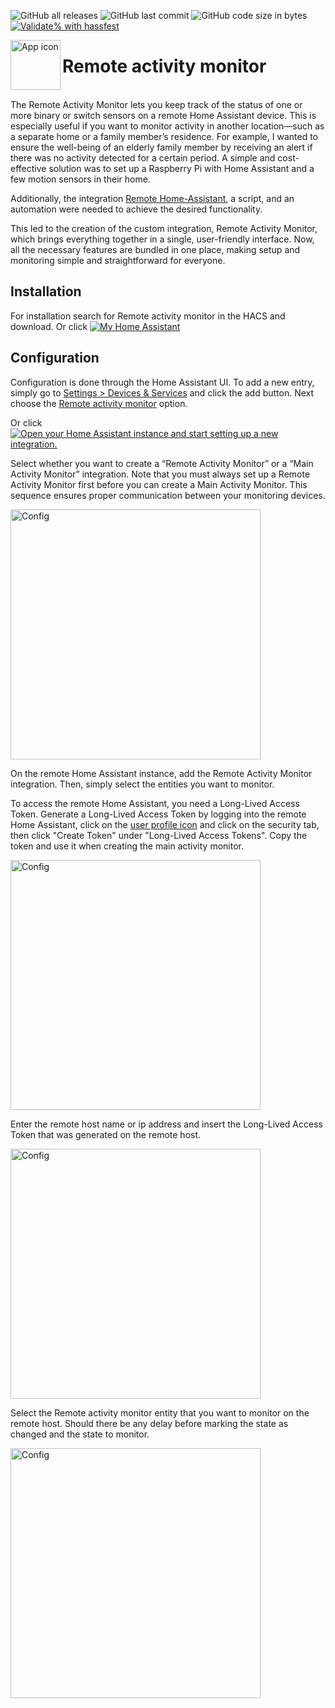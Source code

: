 
<!-- markdownlint-disable MD041 -->
![GitHub all releases](https://img.shields.io/github/downloads/kgn3400/remote_activity_monitor/total)
![GitHub last commit](https://img.shields.io/github/last-commit/kgn3400/remote_activity_monitor)
![GitHub code size in bytes](https://img.shields.io/github/languages/code-size/kgn3400/remote_activity_monitor)
[![Validate% with hassfest](https://github.com/kgn3400/remote_activity_monitor/workflows/Validate%20with%20hassfest/badge.svg)](https://github.com/kgn3400/remote_activity_monitor/actions/workflows/hassfest.yaml)

<img align="left" width="80" height="80" src="https://kgn3400.github.io/remote_activity_monitor/assets/icon.png" alt="App icon">

# Remote activity monitor

<br/>
The Remote Activity Monitor lets you keep track of the status of one or more binary or switch sensors on a remote Home Assistant device. This is especially useful if you want to monitor activity in another location—such as a separate home or a family member’s residence.
For example, I wanted to ensure the well-being of an elderly family member by receiving an alert if there was no activity detected for a certain period. A simple and cost-effective solution was to set up a Raspberry Pi with Home Assistant and a few motion sensors in their home.

Additionally, the integration [Remote Home-Assistant](https://github.com/custom-components/remote_homeassistant), a script, and an automation were needed to achieve the desired functionality.

This led to the creation of the custom integration, Remote Activity Monitor, which brings everything together in a single, user-friendly interface. Now, all the necessary features are bundled in one place, making setup and monitoring simple and straightforward for everyone.

## Installation

For installation search for Remote activity monitor in the HACS and download.
Or click
[![My Home Assistant](https://img.shields.io/badge/Home%20Assistant-%2341BDF5.svg?style=flat&logo=home-assistant&label=Add%20to%20HACS)](https://my.home-assistant.io/redirect/hacs_repository/?owner=kgn3400&repository=remote_activity_monitor&category=integration)

## Configuration

Configuration is done through the Home Assistant UI. To add a new entry, simply go to [Settings > Devices & Services](https://my.home-assistant.io/redirect/integrations) and click the add button. Next choose the [Remote activity monitor](https://my.home-assistant.io/redirect/config_flow_start?domain=remote_activity_monitor) option.

Or click
[![Open your Home Assistant instance and start setting up a new integration.](https://my.home-assistant.io/badges/config_flow_start.svg)](https://my.home-assistant.io/redirect/config_flow_start/?domain=remote_activity_monitor)

Select whether you want to create a “Remote Activity Monitor” or a “Main Activity Monitor” integration. Note that you must always set up a Remote Activity Monitor first before you can create a Main Activity Monitor. This sequence ensures proper communication between your monitoring devices.

<img src="https://kgn3400.github.io/remote_activity_monitor/assets/config-menu.png" width="400" height="auto" alt="Config">
<br>

On the remote Home Assistant instance, add the Remote Activity Monitor integration. Then, simply select the entities you want to monitor.

To access the remote Home Assistant, you need a Long-Lived Access Token. Generate a Long-Lived Access Token by logging into the remote Home Assistant, click on the [user profile icon](https://my.home-assistant.io/redirect/profile) and click on the security tab, then click "Create Token" under "Long-Lived Access Tokens". Copy the token and use it when creating the main activity monitor.

<img src="https://kgn3400.github.io/remote_activity_monitor/assets/config-remote.png" width="400" height="auto" alt="Config">
<br>

Enter the remote host name or ip address and insert the Long-Lived Access Token that was generated on the remote host.

<img src="https://kgn3400.github.io/remote_activity_monitor/assets/config-main-1.png" width="400" height="auto" alt="Config">
<br>

Select the Remote activity monitor entity that you want to monitor on the remote host. Should there be any delay before marking the state as changed and the state to monitor.

<img src="https://kgn3400.github.io/remote_activity_monitor/assets/config-main-2.png" width="400" height="auto" alt="Config">
